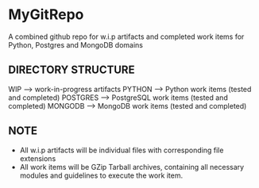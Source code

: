 # MyGitRepo
A combined github repo for w.i.p artifacts and completed work items for Python, Postgres and MongoDB domains

DIRECTORY STRUCTURE
-------------------------------------------------------------------------------------------------------------
WIP       --> work-in-progress artifacts
PYTHON    --> Python work items (tested and completed)
POSTGRES  --> PostgreSQL work items (tested and completed)
MONGODB   --> MongoDB work items (tested and completed)


NOTE
-------------------------------------------------------------------------------------------------------------
* All w.i.p artifacts will be individual files with corresponding file extensions
* All work items will be GZip Tarball archives, containing all necessary modules and guidelines to execute the work item.
